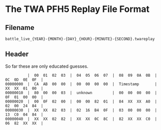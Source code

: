 # The TWA PFH5 Replay File Format

## Filename

`battle_live_{YEAR}-{MONTH}-{DAY}_{HOUR}-{MINUTE}-{SECOND}.twareplay`

## Header

So far these are only educated guesses.
```
          |  00  01  02  03  |  04  05  06  07  |  08  09  0A  0B  |  0C  0D  0E  0F  |
00000000  |  CA  AB  00  00  |  00  00  00  00  |  Timestamp       |  XX  XX  01  00  |
00000010  |  80  00  00  03  |  unknown         |  00  00  00  00  |  0F  01  00  00  |
00000020  |  00  0F  02  00  |  00  00  82  01  |  84  XX  XX  A0  |  02  00  24  84  |
00000030  |  XX  XX  82  03  |  02  16  B4  0F  |  03  00  00  00  |  13  C0  04  84  |
00000040  |  XX  XX  02  82  |  XX  XX  0C  8C  |  82  XX  XX  C0  |  06  82  XX  XX  |
```
